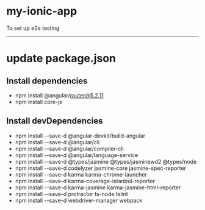 # my-ionic-app
To set up e2e testing 

-----------------------

# update package.json

## Install dependencies
  - npm install @angular/router@5.2.11
  - npm install core-js

## Install devDependencies
  - npm install --save-d @angular-devkit/build-angular
  - npm install --save-d @angular/cli
  - npm install --save-d @angular/compiler-cli
  - npm install --save-d @angular/language-service
  - npm install --save-d @types/jasmine @types/jasminewd2 @types/node
  - npm install --save-d codelyzer jasmine-core jasmine-spec-reporter
  - npm install --save-d karma karma-chrome-launcher
  - npm install --save-d karma-coverage-istanbul-reporter
  - npm install --save-d karma-jasmine karma-jasmine-html-reporter
  - npm install --save-d protractor ts-node tslint
  - npm install --save-d webdriver-manager webpack

